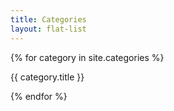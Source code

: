 ```yaml
---
title: Categories
layout: flat-list
---
```


<div class="container">
  {% for category in site.categories %}
    <p>{{ category.title }}</p>
  {% endfor %}
</div>
